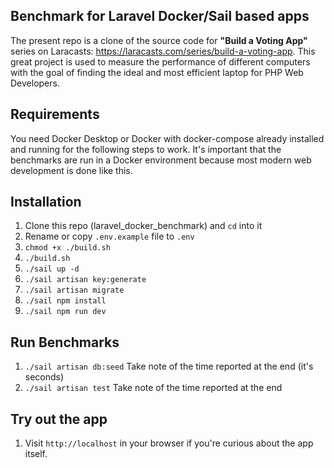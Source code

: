 ## Benchmark for Laravel Docker/Sail based apps

The present repo is a clone of the source code for **"Build a Voting App"** 
series on Laracasts: https://laracasts.com/series/build-a-voting-app.
This great project is used to measure the performance of different computers with the goal
of finding the ideal and most efficient laptop for PHP Web Developers.

## Requirements

You need Docker Desktop or Docker with docker-compose already installed and running
for the following steps to work. It's important that the benchmarks are run in a Docker
environment because most modern web development is done like this.

## Installation

1. Clone this repo (laravel_docker_benchmark) and `cd` into it
1. Rename or copy `.env.example` file to `.env`
1. `chmod +x ./build.sh`
1. `./build.sh`
1. `./sail up -d`
1. `./sail artisan key:generate`
1. `./sail artisan migrate`
1. `./sail npm install`
1. `./sail npm run dev`

## Run Benchmarks
1. `./sail artisan db:seed` Take note of the time reported at the end (it's seconds)
1. `./sail artisan test` Take note of the time reported at the end

## Try out the app
1. Visit `http://localhost` in your browser if you're curious about the app itself.
